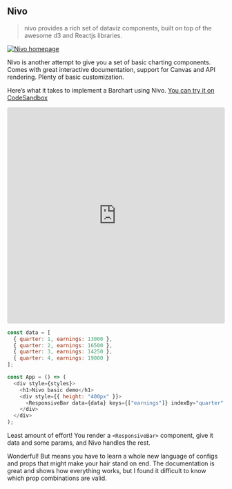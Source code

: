 
## Nivo

> nivo provides a rich set of dataviz components, built on top of the
> awesome d3 and Reactjs libraries.

[![Nivo
homepage](https://raw.githubusercontent.com/Swizec/react-d3js-es6-ebook/2018-version/manuscript/resources/images/2018/nivo.gif)](https://nivo.rocks/)

Nivo is another attempt to give you a set of basic charting components.
Comes with great interactive documentation, support for Canvas and API
rendering. Plenty of basic customization.

Here’s what it takes to implement a Barchart using Nivo. [You can try it
on
CodeSandbox](https://codesandbox.io/s/n1wwkvq24)

<iframe src="https://codesandbox.io/embed/n1wwkvq24?codemirror=1&amp;view=split" style="width:100%; height:500px; border:0; border-radius: 4px; overflow:hidden;" sandbox="allow-modals allow-forms allow-popups allow-scripts allow-same-origin">

</iframe>

``` javascript
const data = [
  { quarter: 1, earnings: 13000 },
  { quarter: 2, earnings: 16500 },
  { quarter: 3, earnings: 14250 },
  { quarter: 4, earnings: 19000 }
];

const App = () => (
  <div style={styles}>
    <h1>Nivo basic demo</h1>
    <div style={{ height: "400px" }}>
      <ResponsiveBar data={data} keys={["earnings"]} indexBy="quarter" />
    </div>
  </div>
);
```

Least amount of effort\! You render a `<ResponsiveBar>` component, give
it data and some params, and Nivo handles the rest.

Wonderful\! But means you have to learn a whole new language of configs
and props that might make your hair stand on end. The documentation is
great and shows how everything works, but I found it difficult to know
which prop combinations are valid.
